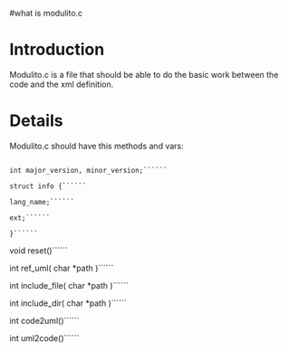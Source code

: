 #what is modulito.c

# Introduction #

Modulito.c is a file that should be able to do the basic work between the code and the xml definition.


# Details #

Modulito.c should have this methods and vars:
```

int major_version, minor_version;``````

struct info {``````

lang_name;``````

ext;``````

}``````

``````

void reset()``````

int ref_uml( char *path )``````

int include_file( char *path )``````

int include_dir( char *path )``````

int code2uml()``````

int uml2code()``````
